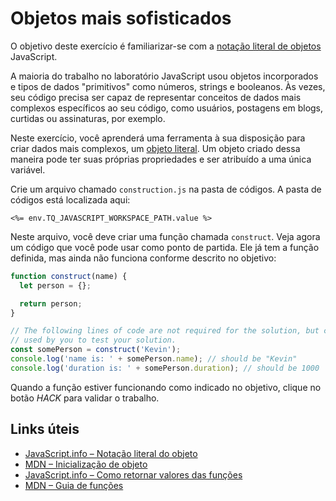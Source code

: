 # Objetos mais sofisticados

O objetivo deste exercício é familiarizar-se com a [notação literal de objetos](https://javascript.info/object#literals-and-properties) JavaScript.

A maioria do trabalho no laboratório JavaScript usou objetos incorporados e tipos de dados "primitivos" como números, strings e booleanos. Às vezes, seu código precisa ser capaz de representar conceitos de dados mais complexos específicos ao seu código, como usuários, postagens em blogs, curtidas ou assinaturas, por exemplo.

Neste exercício, você aprenderá uma ferramenta à sua disposição para criar dados mais complexos, um [objeto literal](https://javascript.info/object#literals-and-properties). Um objeto criado dessa maneira pode ter suas próprias propriedades e ser atribuído a uma única variável.

Crie um arquivo chamado `construction.js` na pasta de códigos. A pasta de códigos está localizada aqui:

`<%= env.TQ_JAVASCRIPT_WORKSPACE_PATH.value %>`

Neste arquivo, você deve criar uma função chamada `construct`. Veja agora um código que você pode usar como ponto de partida. Ele já tem a função definida, mas ainda não funciona conforme descrito no objetivo:

```js
function construct(name) {
  let person = {};

  return person;
}

// The following lines of code are not required for the solution, but can be
// used by you to test your solution.
const somePerson = construct('Kevin');
console.log('name is: ' + somePerson.name); // should be "Kevin"
console.log('duration is: ' + somePerson.duration); // should be 1000
```

Quando a função estiver funcionando como indicado no objetivo, clique no botão *HACK* para validar o trabalho.

## Links úteis

* [JavaScript.info – Notação literal do objeto](https://javascript.info/object#literals-and-properties)
* [MDN – Inicialização de objeto](https://developer.mozilla.org/en-US/docs/Web/JavaScript/Reference/Operators/Object_initializer)
* [JavaScript.info – Como retornar valores das funções](https://javascript.info/function-basics#returning-a-value)
* [MDN – Guia de funções](https://developer.mozilla.org/en-US/docs/Web/JavaScript/Guide/Functions)